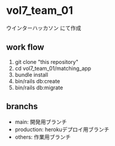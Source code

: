 # vol7_team_01
ウインターハッカソン にて作成

## work flow
1. git clone "this repository"
2. cd vol7_team_01/matching_app
3. bundle install
4. bin/rails db:create
5. bin/rails db:migrate

## branchs
- main: 開発用ブランチ
- production: herokuデプロイ用ブランチ
- others: 作業用ブランチ

